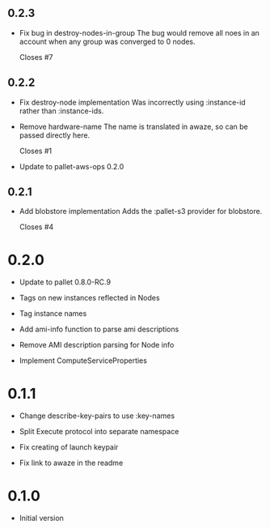 ## 0.2.3

- Fix bug in destroy-nodes-in-group
  The bug would remove all noes in an account when any group was converged 
  to 0 nodes.

  Closes #7

## 0.2.2

- Fix destroy-node implementation
  Was incorrectly using :instance-id rather than :instance-ids.

- Remove hardware-name
  The name is translated in awaze, so can be passed directly here.

  Closes #1

- Update to pallet-aws-ops 0.2.0

## 0.2.1

- Add blobstore implementation
  Adds the :pallet-s3 provider for blobstore.

  Closes #4

# 0.2.0

- Update to pallet 0.8.0-RC.9

- Tags on new instances reflected in Nodes

- Tag instance names

- Add ami-info function to parse ami descriptions

- Remove AMI description parsing for Node info

- Implement ComputeServiceProperties

# 0.1.1

- Change describe-key-pairs to use :key-names

- Split Execute protocol into separate namespace

- Fix creating of launch keypair

- Fix link to awaze in the readme

# 0.1.0

- Initial version
